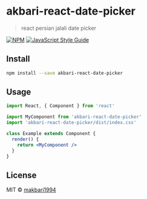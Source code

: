 # akbari-react-date-picker

> react persian jalali date picker

[![NPM](https://img.shields.io/npm/v/akbari-react-date-picker.svg)](https://www.npmjs.com/package/akbari-react-date-picker) [![JavaScript Style Guide](https://img.shields.io/badge/code_style-standard-brightgreen.svg)](https://standardjs.com)

## Install

```bash
npm install --save akbari-react-date-picker
```

## Usage

```jsx
import React, { Component } from 'react'

import MyComponent from 'akbari-react-date-picker'
import 'akbari-react-date-picker/dist/index.css'

class Example extends Component {
  render() {
    return <MyComponent />
  }
}
```

## License

MIT © [makbari1994](https://github.com/makbari1994)
